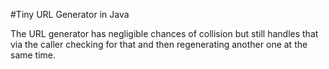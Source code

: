 #Tiny URL Generator in Java

The URL generator has negligible chances of collision but still handles that via the caller checking for that and 
then regenerating another one at the same time.
